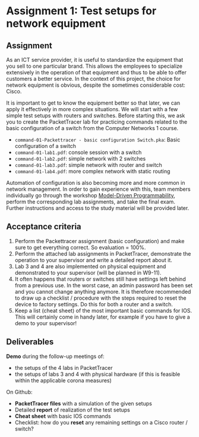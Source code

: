 # Assignment 1: Test setups for network equipment

## Assignment

As an ICT service provider, it is useful to standardize the equipment that you sell to one particular brand. This allows the employees to specialize extensively in the operation of that equipment and thus to be able to offer customers a better service. In the context of this project, the choice for network equipment is obvious, despite the sometimes considerable cost: Cisco.

It is important to get to know the equipment better so that later, we can apply it effectively in more complex situations. We will start with a few simple test setups with routers and switches. Before starting this, we ask you to create the PacketTracer lab for practicing commands related to the basic configuration of a switch from the Computer Networks 1 course.

- `command-01-Packettracer - basic configuration Switch.pka`: Basic configuration of a switch
- `command-01-lab1.pdf`: console session with a switch
- `command-01-lab2.pdf`: simple network with 2 switches
- `command-01-lab3.pdf`: simple network with router and switch
- `command-01-lab4.pdf`: more complex network with static routing

Automation of configuration is also becoming more and more common in network management. In order to gain experience with this, team members individually go through the workshop [Model-Driven Programmability](https://www.netacad.com/courses/infrastructure-automation/workshop-model-driven-programmability), perform the corresponding lab assignments, and take the final exam. Further instructions and access to the study material will be provided later.

## Acceptance criteria

1. Perform the Packettracer assignment (basic configuration) and make sure to get everything correct. So evaluation = 100%.
2. Perform the attached lab assignments in PacketTracer, demonstrate the operation to your supervisor and write a detailed report about it.
3. Lab 3 and 4 are also implemented on physical equipment and demonstrated to your supervisor (will be planned in W9-11).
4. It often happens that routers or switches still have settings left behind from a previous use. In the worst case, an admin password has been set and you cannot change anything anymore. It is therefore recommended to draw up a checklist / procedure with the steps required to reset the device to factory settings. Do this for both a router and a switch.
5. Keep a list (cheat sheet) of the most important basic commands for IOS. This will certainly come in handy later, for example if you have to give a demo to your supervisor!

## Deliverables

**Demo** during the follow-up meetings of:

- the setups of the 4 labs in PacketTracer
- the setups of labs 3 and 4 with physical hardware (if this is feasible within the applicable corona measures)

On Github:

- **PacketTracer files** with a simulation of the given setups
- Detailed **report** of realization of the test setups
- **Cheat sheet** with basic IOS commands
- Checklist: how do you **reset** any remaining settings on a Cisco router / switch?
